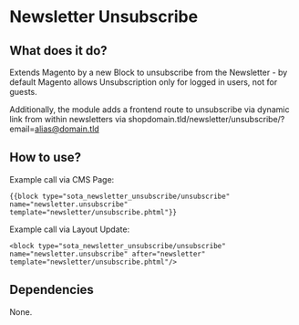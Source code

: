 # Newsletter Unsubscribe

## What does it do?

Extends Magento by a new Block to unsubscribe from the Newsletter - by default Magento allows Unsubscription only for logged in users, not for guests. 

Additionally, the module adds a frontend route to unsubscribe via dynamic link from within newsletters via shopdomain.tld/newsletter/unsubscribe/?email=alias@domain.tld


## How to use?

Example call via CMS Page:

	{{block type="sota_newsletter_unsubscribe/unsubscribe" name="newsletter.unsubscribe" template="newsletter/unsubscribe.phtml"}}

Example call via Layout Update:

	<block type="sota_newsletter_unsubscribe/unsubscribe" name="newsletter.unsubscribe" after="newsletter" template="newsletter/unsubscribe.phtml"/>


## Dependencies

None.